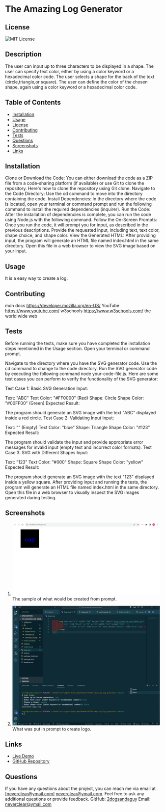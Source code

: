 
# The Amazing Log Generator


  ## License
  ![MIT License](https://img.shields.io/badge/license-MIT-brightgreen)
  
  
    

## Description
The user can input up to three characters to be displayed in a shape. The user can specify text color, either by using a color keyword or a hexadecimal color code. The user selects a shape for the back of the text (circle,triangle,or square). The user can define the color of the chosen shape, again using a color keyword or a hexadecimal color code.

## Table of Contents
- [Installation](#installation)
- [Usage](#usage)
- [License](#license)
- [Contributing](#contributing)
- [Tests](#tests)
- [Questions](#questions)
- [Screenshots](#screenshots)
- [Links](#links)

## Installation
Clone or Download the Code:
You can either download the code as a ZIP file from a code-sharing platform (if available) or use Git to clone the repository. Here's how to clone the repository using Git clone. 
Navigate to the Code Directory:
Use the cd command to move into the directory containing the code.
Install Dependencies:
In the directory where the code is located, open your terminal or command prompt and run the following command to install the required dependencies (inquirer).
Run the Code:
After the installation of dependencies is complete, you can run the code using Node.js with the following command.
Follow the On-Screen Prompts:
Once you run the code, it will prompt you for input, as described in the previous descriptions. Provide the requested input, including text, text color, shape choice, and shape color.
View the Generated HTML:
After providing input, the program will generate an HTML file named index.html in the same directory. Open this file in a web browser to view the SVG image based on your input.


## Usage
It is a easy way to create a log.

## Contributing
mdn docs https://developer.mozilla.org/en-US/
YouTube https://www.youtube.com/
w3schools https://www.w3schools.com/
the world wide web

## Tests
Before running the tests, make sure you have completed the installation steps mentioned in the Usage section.
Open your terminal or command prompt.

Navigate to the directory where you have the SVG generator code. Use the cd command to change to the code directory.
Run the SVG generator code by executing the following command node your-code-file.js.
Here are some test cases you can perform to verify the functionality of the SVG generator:

Test Case 1: Basic SVG Generation
Input:

Text: "ABC"
Text Color: "#FF0000" (Red)
Shape: Circle
Shape Color: "#00FF00" (Green)
Expected Result:

The program should generate an SVG image with the text "ABC" displayed inside a red circle.
Test Case 2: Validating Input
Input:

Text: "" (Empty)
Text Color: "blue"
Shape: Triangle
Shape Color: "#123"
Expected Result:

The program should validate the input and provide appropriate error messages for invalid input (empty text and incorrect color formats).
Test Case 3: SVG with Different Shapes
Input:

Text: "123"
Text Color: "#000"
Shape: Square
Shape Color: "yellow"
Expected Result:

The program should generate an SVG image with the text "123" displayed inside a yellow square.
After providing input and running the tests, the program will generate an HTML file named index.html in the same directory. Open this file in a web browser to visually inspect the SVG images generated during testing.


## Screenshots

1. ![Screenshot 1](./images/Screenshot%202023-09-06%20224327.png)
   The sample of what would be created from prompt.

2. ![Screenshot 2](./images/Screenshot%202023-09-06%20224351.png)
   What was put in prompt to create logo.





## Links

- [Live Demo](https://your-project-demo.com)
- [GitHub Repository](https://github.com/2dogsandaguy/the-amazing-log-generator)


## Questions
If you have any questions about the project, you can reach me via email at [neverclear@ymail.com]
neverclear@ymail.com. Feel free to ask any additional questions or provide feedback.
GitHub: [2dogsandaguy](https://github.com/2dogsandaguy)
Email: [neverclear@ymail.com](mailto:neverclear@ymail.com)
  